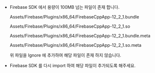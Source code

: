 - Firebase SDK 에서 용량이 100MB 넘는 파일이 존재 합니다.
  
  Assets/Firebase/Plugins/x86_64/FirebaseCppApp-12_2_1.bundle
  
  Assets/Firebase/Plugins/x86_64/FirebaseCppApp-12_2_1.so
  
  Assets/Firebase/Plugins/x86_64/FirebaseCppApp-12_2_1.bundle.meta
  
  Assets/Firebase/Plugins/x86_64/FirebaseCppApp-12_2_1.so.meta

  위 파일을 Ignore 에 추가하여 해당 파일이 존재 하지 않습니다.

- Firebase SDK 를 다시 import 하여 해당 파일이 추가되도록 해주세요.
